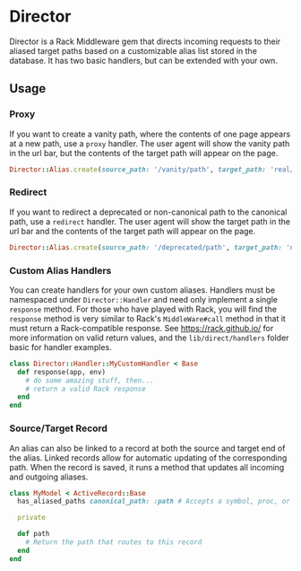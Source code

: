 # Director

Director is a Rack Middleware gem that directs incoming requests to their aliased target paths based on a customizable
alias list stored in the database. It has two basic handlers, but can be extended with your own.

## Usage

### Proxy
If you want to create a vanity path, where the contents of one page appears at a new path, use a `proxy` handler. The user agent will show the vanity path in the url bar, but the contents of the target path will appear on the page.
```ruby
Director::Alias.create(source_path: '/vanity/path', target_path: 'real/path', handler: :proxy)
```

### Redirect
If you want to redirect a deprecated or non-canonical path to the canonical path, use a `redirect` handler. The user agent will show the target path in the url bar and the contents of the target path will appear on the page.
```ruby
Director::Alias.create(source_path: '/deprecated/path', target_path: 'new/path', handler: :redirect)
```

### Custom Alias Handlers
You can create handlers for your own custom aliases. Handlers must be namespaced under `Director::Handler` and need only
implement a single `response` method. For those who have played with Rack, you will find the `response` method is very
similar to Rack's `MiddleWare#call` method in that it must return a Rack-compatible response. See https://rack.github.io/
for more information on valid return values, and the `lib/direct/handlers` folder basic for handler examples.

```ruby
class Director::Handler::MyCustomHandler < Base
  def response(app, env)
    # do some amazing stuff, then...
    # return a valid Rack response
  end
end
```

### Source/Target Record
An alias can also be linked to a record at both the source and target end of the alias. Linked records allow for automatic updating of the corresponding path. When the record is saved, it runs a method that updates all incoming and outgoing aliases.

```ruby
class MyModel < ActiveRecord::Base
  has_aliased_paths canonical_path: :path # Accepts a symbol, proc, or object that responds to `#canonical_path`

  private

  def path
    # Return the path that routes to this record
  end
end
```
